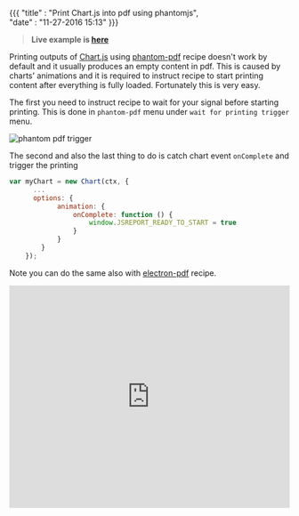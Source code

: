﻿{{{
    "title"    : "Print Chart.js into pdf using phantomjs",	   
    "date"     : "11-27-2016 15:13"	
}}}

> **Live example is [here](https://playground.jsreport.net/studio/workspace/SkcQLLOGl/3)**

Printing outputs of [Chart.js](http://www.chartjs.org/) using [phantom-pdf](/learn/phantom-pdf) recipe doesn't work by default and it usually produces an empty content in pdf. This is caused by charts' animations and it is required to instruct recipe to start printing content after everything is fully loaded. Fortunately this is very easy.

The first you need to instruct recipe to wait for your signal before starting printing. This is done in `phantom-pdf` menu under `wait for printing trigger` menu.

![phantom pdf trigger](http://jsreport.net/blog/phantom-pdf-trigger.png)

The second and also the last thing to do is catch chart event `onComplete` and trigger the printing
```js
var myChart = new Chart(ctx, {
      ...     
      options: {
            animation: {
                onComplete: function () {                
                    window.JSREPORT_READY_TO_START = true
                }
            }
        }
    });
```

Note you can do the same also with [electron-pdf](https://github.com/bjrmatos/jsreport-electron-pdf) recipe. 

<iframe src='https://playground.jsreport.net/studio/workspace/SkcQLLOGl/3?embed=1' width="100%" height="400" frameborder="0"></iframe>